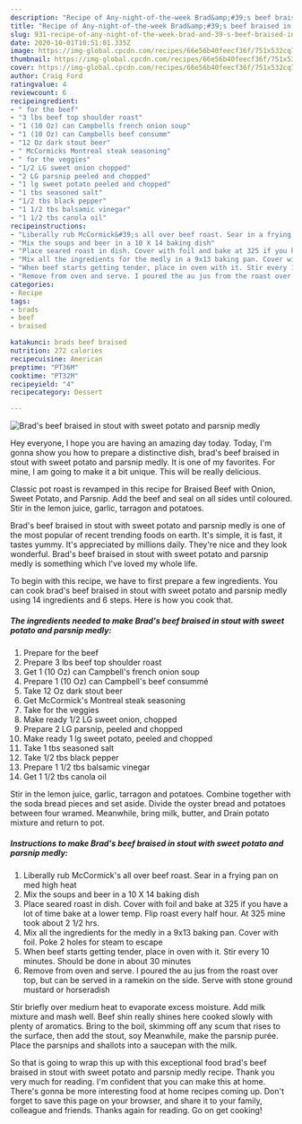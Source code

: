 ```yaml
---
description: "Recipe of Any-night-of-the-week Brad&amp;#39;s beef braised in stout with sweet potato and parsnip medly"
title: "Recipe of Any-night-of-the-week Brad&amp;#39;s beef braised in stout with sweet potato and parsnip medly"
slug: 931-recipe-of-any-night-of-the-week-brad-and-39-s-beef-braised-in-stout-with-sweet-potato-and-parsnip-medly
date: 2020-10-01T10:51:01.335Z
image: https://img-global.cpcdn.com/recipes/66e56b40feecf36f/751x532cq70/brads-beef-braised-in-stout-with-sweet-potato-and-parsnip-medly-recipe-main-photo.jpg
thumbnail: https://img-global.cpcdn.com/recipes/66e56b40feecf36f/751x532cq70/brads-beef-braised-in-stout-with-sweet-potato-and-parsnip-medly-recipe-main-photo.jpg
cover: https://img-global.cpcdn.com/recipes/66e56b40feecf36f/751x532cq70/brads-beef-braised-in-stout-with-sweet-potato-and-parsnip-medly-recipe-main-photo.jpg
author: Craig Ford
ratingvalue: 4
reviewcount: 6
recipeingredient:
- " for the beef"
- "3 lbs beef top shoulder roast"
- "1 (10 Oz) can Campbells french onion soup"
- "1 (10 Oz) can Campbells beef consumm"
- "12 Oz dark stout beer"
- " McCormicks Montreal steak seasoning"
- " for the veggies"
- "1/2 LG sweet onion chopped"
- "2 LG parsnip peeled and chopped"
- "1 lg sweet potato peeled and chopped"
- "1 tbs seasoned salt"
- "1/2 tbs black pepper"
- "1 1/2 tbs balsamic vinegar"
- "1 1/2 tbs canola oil"
recipeinstructions:
- "Liberally rub McCormick&#39;s all over beef roast. Sear in a frying pan on med high heat"
- "Mix the soups and beer in a 10 X 14 baking dish"
- "Place seared roast in dish. Cover with foil and bake at 325 if you have a lot of time bake at a lower temp. Flip roast every half hour. At 325 mine took about 2 1/2 hrs."
- "Mix all the ingredients for the medly in a 9x13 baking pan. Cover with foil. Poke 2 holes for steam to escape"
- "When beef starts getting tender, place in oven with it. Stir every 10 minutes. Should be done in about 30 minutes"
- "Remove from oven and serve. I poured the au jus from the roast over top, but can be served in a ramekin on the side. Serve with stone ground mustard or horseradish"
categories:
- Recipe
tags:
- brads
- beef
- braised

katakunci: brads beef braised 
nutrition: 272 calories
recipecuisine: American
preptime: "PT36M"
cooktime: "PT32M"
recipeyield: "4"
recipecategory: Dessert

---
```



![Brad&#39;s beef braised in stout with sweet potato and parsnip medly](https://img-global.cpcdn.com/recipes/66e56b40feecf36f/751x532cq70/brads-beef-braised-in-stout-with-sweet-potato-and-parsnip-medly-recipe-main-photo.jpg)

Hey everyone, I hope you are having an amazing day today. Today, I'm gonna show you how to prepare a distinctive dish, brad&#39;s beef braised in stout with sweet potato and parsnip medly. It is one of my favorites. For mine, I am going to make it a bit unique. This will be really delicious.

Classic pot roast is revamped in this recipe for Braised Beef with Onion, Sweet Potato, and Parsnip. Add the beef and seal on all sides until coloured. Stir in the lemon juice, garlic, tarragon and potatoes.

Brad&#39;s beef braised in stout with sweet potato and parsnip medly is one of the most popular of recent trending foods on earth. It's simple, it is fast, it tastes yummy. It's appreciated by millions daily. They're nice and they look wonderful. Brad&#39;s beef braised in stout with sweet potato and parsnip medly is something which I've loved my whole life.


To begin with this recipe, we have to first prepare a few ingredients. You can cook brad&#39;s beef braised in stout with sweet potato and parsnip medly using 14 ingredients and 6 steps. Here is how you cook that.

<!--inarticleads1-->

##### The ingredients needed to make Brad&#39;s beef braised in stout with sweet potato and parsnip medly:

1. Prepare  for the beef
1. Prepare 3 lbs beef top shoulder roast
1. Get 1 (10 Oz) can Campbell&#39;s french onion soup
1. Prepare 1 (10 Oz) can Campbell&#39;s beef consummé
1. Take 12 Oz dark stout beer
1. Get  McCormick&#39;s Montreal steak seasoning
1. Take  for the veggies
1. Make ready 1/2 LG sweet onion, chopped
1. Prepare 2 LG parsnip, peeled and chopped
1. Make ready 1 lg sweet potato, peeled and chopped
1. Take 1 tbs seasoned salt
1. Take 1/2 tbs black pepper
1. Prepare 1 1/2 tbs balsamic vinegar
1. Get 1 1/2 tbs canola oil


Stir in the lemon juice, garlic, tarragon and potatoes. Combine together with the soda bread pieces and set aside. Divide the oyster bread and potatoes between four wramed. Meanwhile, bring milk, butter, and Drain potato mixture and return to pot. 

<!--inarticleads2-->

##### Instructions to make Brad&#39;s beef braised in stout with sweet potato and parsnip medly:

1. Liberally rub McCormick&#39;s all over beef roast. Sear in a frying pan on med high heat
1. Mix the soups and beer in a 10 X 14 baking dish
1. Place seared roast in dish. Cover with foil and bake at 325 if you have a lot of time bake at a lower temp. Flip roast every half hour. At 325 mine took about 2 1/2 hrs.
1. Mix all the ingredients for the medly in a 9x13 baking pan. Cover with foil. Poke 2 holes for steam to escape
1. When beef starts getting tender, place in oven with it. Stir every 10 minutes. Should be done in about 30 minutes
1. Remove from oven and serve. I poured the au jus from the roast over top, but can be served in a ramekin on the side. Serve with stone ground mustard or horseradish


Stir briefly over medium heat to evaporate excess moisture. Add milk mixture and mash well. Beef shin really shines here cooked slowly with plenty of aromatics. Bring to the boil, skimming off any scum that rises to the surface, then add the stout, soy Meanwhile, make the parsnip purée. Place the parsnips and shallots into a saucepan with the milk. 

So that is going to wrap this up with this exceptional food brad&#39;s beef braised in stout with sweet potato and parsnip medly recipe. Thank you very much for reading. I'm confident that you can make this at home. There's gonna be more interesting food at home recipes coming up. Don't forget to save this page on your browser, and share it to your family, colleague and friends. Thanks again for reading. Go on get cooking!
